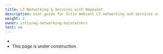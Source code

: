 ```yaml
---
title: L7 Networking & Services with Waypoint
description: User guide for Istio Ambient L7 networking and services using waypoint proxy.
weight: 2
owner: istio/wg-networking-maintainers
test: no
---
```

-
- This page is under construction.
